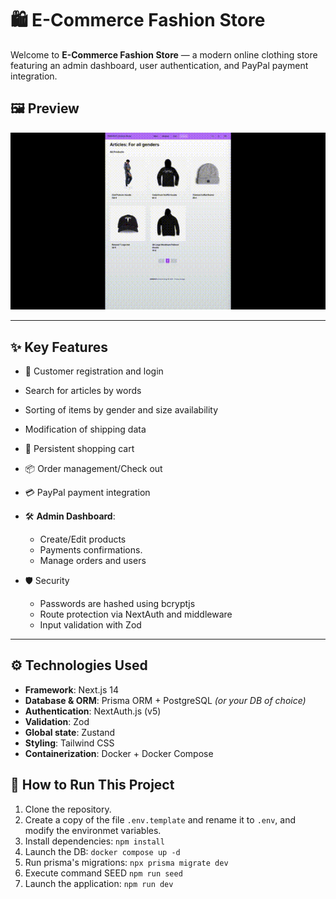 # 🛍️ E-Commerce Fashion Store

Welcome to **E-Commerce Fashion Store** — a modern online clothing store featuring an admin dashboard, user authentication, and PayPal payment integration.

## 🖼️ Preview

<img src="./public/gif/eshop.gif" alt="App Preview" style="width:600px;" />

---

## ✨ Key Features

- 👤 Customer registration and login
- Search for articles by words
- Sorting of items by gender and size availability
- Modification of shipping data
- 🛒 Persistent shopping cart
- 📦 Order management/Check out
- 💳 PayPal payment integration

- 🛠️ **Admin Dashboard**:
  - Create/Edit products
  - Payments confirmations.
  - Manage orders and users
- 🛡️ Security
  - Passwords are hashed using bcryptjs
  - Route protection via NextAuth and middleware
  - Input validation with Zod

---

## ⚙️ Technologies Used

- **Framework**: Next.js 14
- **Database & ORM**: Prisma ORM + PostgreSQL _(or your DB of choice)_
- **Authentication**: NextAuth.js (v5)
- **Validation**: Zod
- **Global state**: Zustand
- **Styling**: Tailwind CSS
- **Containerization**: Docker + Docker Compose

## 🚀 How to Run This Project

1. Clone the repository.
2. Create a copy of the file `.env.template` and rename it to `.env`, and modify the environmet variables.
3. Install dependencies: `npm install`
4. Launch the DB: `docker compose up -d`
5. Run prisma's migrations: `npx prisma migrate dev`
6. Execute command SEED `npm run seed`
7. Launch the application: `npm run dev`
